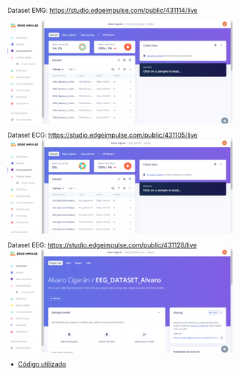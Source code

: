 Dataset EMG: https://studio.edgeimpulse.com/public/431114/live

![EMG](https://github.com/NadAbiO/IntroSeniales/blob/main/Anexos/Laboratorios/EMG_dataset.png)

Dataset ECG: https://studio.edgeimpulse.com/public/431105/live
![ECG](https://github.com/NadAbiO/IntroSeniales/blob/main/Anexos/Laboratorios/ECG_dataset.png)

Dataset EEG: https://studio.edgeimpulse.com/public/431128/live
![EEG](https://github.com/NadAbiO/IntroSeniales/blob/main/Anexos/Laboratorios/EEEG_dataset.png)



- [Código utilizado](https://github.com/NadAbiO/IntroSeniales/blob/main/ISB/Laboratorios/Lab11_EdgeImpulse/Codigo_Dataset.ipynb)
